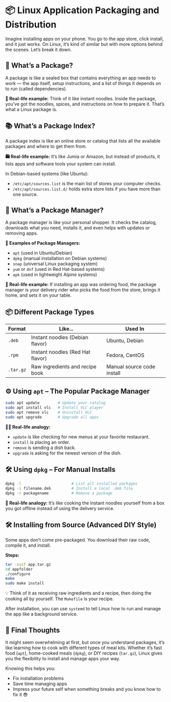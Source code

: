 
# 📦 Linux Application Packaging and Distribution

Imagine installing apps on your phone. You go to the app store, click install, and it just works. On Linux, it’s kind of similar but with more options behind the scenes. Let’s break it down.

## 🧃 What’s a Package?

A package is like a sealed box that contains everything an app needs to work — the app itself, setup instructions, and a list of things it depends on to run (called dependencies).

**🍱 Real-life example:** Think of it like instant noodles. Inside the package, you’ve got the noodles, spices, and instructions on how to prepare it. That’s what a Linux package is.

## 📚 What’s a Package Index?

A package index is like an online store or catalog that lists all the available packages and where to get them from.

**🛍️ Real-life example:** It’s like Jumia or Amazon, but instead of products, it lists apps and software tools your system can install.

In Debian-based systems (like Ubuntu):
- `/etc/apt/sources.list` is the main list of stores your computer checks.
- `/etc/apt/sources.list.d/` holds extra store lists if you have more than one source.

## 🔧 What’s a Package Manager?

A package manager is like your personal shopper. It checks the catalog, downloads what you need, installs it, and even helps with updates or removing apps.

**🤖 Examples of Package Managers:**
- `apt` (used in Ubuntu/Debian)
- `dpkg` (manual installation on Debian systems)
- `snap` (universal Linux packaging system)
- `yum` or `dnf` (used in Red Hat-based systems)
- `apk` (used in lightweight Alpine systems)

**📲 Real-life example:** If installing an app was ordering food, the package manager is your delivery rider who picks the food from the store, brings it home, and sets it on your table.

## 📦 Different Package Types

| Format    | Like...                          | Used In          |
|-----------|----------------------------------|------------------|
| `.deb`    | Instant noodles (Debian flavor)  | Ubuntu, Debian   |
| `.rpm`    | Instant noodles (Red Hat flavor) | Fedora, CentOS   |
| `.tar.gz` | Raw ingredients and recipe book  | Manual source code install |

## ⚙️ Using `apt` – The Popular Package Manager

```bash
sudo apt update        # Update your catalog
sudo apt install vlc   # Install VLC player
sudo apt remove vlc    # Uninstall VLC
sudo apt upgrade       # Upgrade all apps
```

**🧑‍🍳 Real-life analogy:**
- `update` is like checking for new menus at your favorite restaurant.
- `install` is placing an order.
- `remove` is sending a dish back.
- `upgrade` is asking for the newest version of the dish.

## 🛠️ Using `dpkg` – For Manual Installs

```bash
dpkg -l                      # List all installed packages
dpkg -i filename.deb         # Install a local .deb file
dpkg -r packagename          # Remove a package
```

**🧰 Real-life analogy:** It’s like cooking the instant noodles yourself from a box you got offline instead of using the delivery service.

## 🛠️ Installing from Source (Advanced DIY Style)

Some apps don’t come pre-packaged. You download their raw code, compile it, and install.

**Steps:**
```bash
tar -xvzf app.tar.gz
cd appfolder
./configure
make
sudo make install
```

💡 Think of it as receiving raw ingredients and a recipe, then doing the cooking all by yourself. The `Makefile` is your recipe.

After installation, you can use `systemd` to tell Linux how to run and manage the app like a background service.

## 🎯 Final Thoughts

It might seem overwhelming at first, but once you understand packages, it’s like learning how to cook with different types of meal kits. Whether it’s fast food (`apt`), home-cooked meals (`dpkg`), or DIY recipes (`tar.gz`), Linux gives you the flexibility to install and manage apps your way.

Knowing this helps you:
- Fix installation problems
- Save time managing apps
- Impress your future self when something breaks and you know how to fix it 😎
